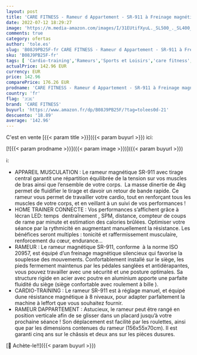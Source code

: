 ```yaml
---
layout: post
title: 'CARE FITNESS - Rameur d Appartement - SR-911 à Freinage magnétique - Écran LCD 6 Fonctions - 8 Niveaux de Résistance - Tirage Central - Masse d Inertie 4kg'
date: 2022-07-12 18:29:27
image: 'https://m.media-amazon.com/images/I/31EUtifXyuL._SL500_._SL400_.jpg'
comments: true
category: ofertas
author: 'tole.es'
slug: 'B08J9PB25F-fr CARE FITNESS - Rameur d Appartement - SR-911 à Freinage...'
sku: 'B08J9PB25F-fr'
tags: [ 'Cardio-training','Rameurs','Sports et Loisirs','care fitness','Équipement dexercice et musculation','🇫🇷', ]
actualPrice: 142.96 EUR
currency: EUR
price: 142.96
comparePrice: 176.26 EUR
prodname: 'CARE FITNESS - Rameur d Appartement - SR-911 à Freinage magnétique - Écran LCD 6 Fonctions - 8 Niveaux de Résistance - Tirage Central - Masse d Inertie 4kg'
country: 'fr'
flag: '🇫🇷'
brand: 'CARE FITNESS'
buyurl: 'https://www.amazon.fr/dp/B08J9PB25F/?tag=tolees0d-21'
descuento: '18.89'
average: '142.96'
---
```


C'est en vente [{{< param title >}}]({{< param buyurl >}}) ici:

[![{{< param prodname >}}]({{< param image >}})]({{< param buyurl >}})

ℹ️:

- APPAREIL MUSCULATION : Le rameur magnétique SR-911 avec tirage central garantit une répartition équilibrée de la tension sur vos muscles de bras ainsi que l’ensemble de votre corps.  La masse dinertie de 4kg permet de fluidifier le tirage et davoir un retour de bande rapide. Ce rameur vous permet de travailler votre cardio, tout en renforçant tous les muscles de votre corps, et en veillant à un suivi de vos performances !
- HOME TRAINER CONNECTE : Vos performances s’affichent grâce à lécran LED: temps  dentraînement , SPM, distance, compteur de coups de rame par minute et estimation des calories brûlées. Optimiser votre séance par la rythmicité en augmentant manuellement la résistance. Les bénéfices seront multiples : tonicité et raffermissement musculaire, renforcement du cœur, endurance…
- RAMEUR : Le rameur magnétique SR-911, conforme  à la norme ISO 20957, est équipé d’un freinage magnétique silencieux qui favorise la souplesse des mouvements. Confortablement installé sur le siège, les pieds fermement maintenus par les pédales sanglées et antidérapantes, vous pouvez travailler avec une sécurité et une posture optimales. Sa structure rigide en acier avec poutre en aluminium apporte une parfaite fluidité du siège (siège confortable avec roulement à bille ).
- CARDIO-TRAINING : Le rameur SR-911 est à réglage manuel, et équipé dune résistance magnétique à 8 niveaux, pour adapter parfaitement la machine à leffort que vous souhaitez fournir.
- RAMEUR DAPPARTEMENT : Astucieux, le rameur peut être rangé en position verticale afin de se glisser dans un placard jusqu’à votre prochaine séance ! Son déplacement est facilité par les roulettes, ainsi que par les dimensions contenues du rameur (156x55x70cm). Il est garanti cinq ans sur le châssis et deux ans sur les pièces dusures.

[🛒 Achète-le!!]({{< param buyurl >}})
